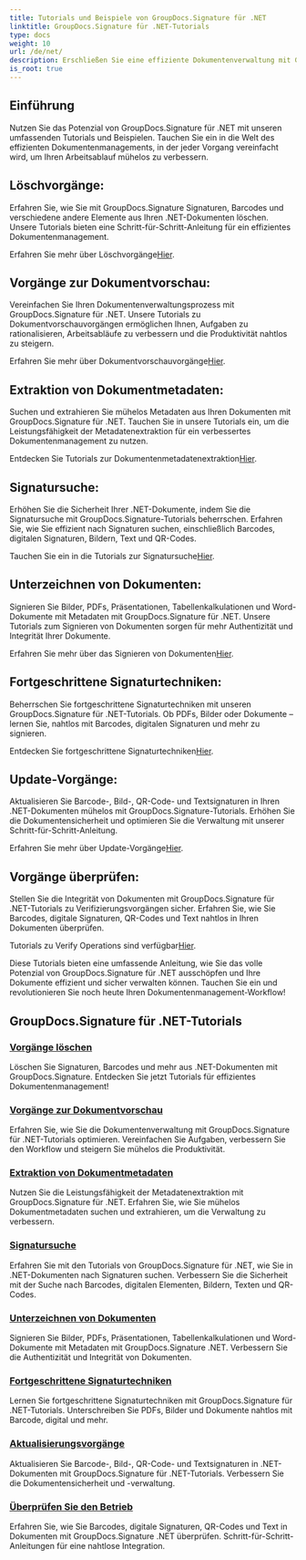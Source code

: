 ```yaml
---
title: Tutorials und Beispiele von GroupDocs.Signature für .NET
linktitle: GroupDocs.Signature für .NET-Tutorials
type: docs
weight: 10
url: /de/net/
description: Erschließen Sie eine effiziente Dokumentenverwaltung mit GroupDocs.Signature für .NET-Tutorials. Dokumente nahtlos löschen, in der Vorschau anzeigen, Metadaten extrahieren, signieren, aktualisieren und überprüfen.
is_root: true
---
```

## Einführung

Nutzen Sie das Potenzial von GroupDocs.Signature für .NET mit unseren umfassenden Tutorials und Beispielen. Tauchen Sie ein in die Welt des effizienten Dokumentenmanagements, in der jeder Vorgang vereinfacht wird, um Ihren Arbeitsablauf mühelos zu verbessern.

## Löschvorgänge:
Erfahren Sie, wie Sie mit GroupDocs.Signature Signaturen, Barcodes und verschiedene andere Elemente aus Ihren .NET-Dokumenten löschen. Unsere Tutorials bieten eine Schritt-für-Schritt-Anleitung für ein effizientes Dokumentenmanagement.

 Erfahren Sie mehr über Löschvorgänge[Hier](./delete-operations/).

## Vorgänge zur Dokumentvorschau:
Vereinfachen Sie Ihren Dokumentenverwaltungsprozess mit GroupDocs.Signature für .NET. Unsere Tutorials zu Dokumentvorschauvorgängen ermöglichen Ihnen, Aufgaben zu rationalisieren, Arbeitsabläufe zu verbessern und die Produktivität nahtlos zu steigern.

 Erfahren Sie mehr über Dokumentvorschauvorgänge[Hier](./document-preview-operations/).

## Extraktion von Dokumentmetadaten:
Suchen und extrahieren Sie mühelos Metadaten aus Ihren Dokumenten mit GroupDocs.Signature für .NET. Tauchen Sie in unsere Tutorials ein, um die Leistungsfähigkeit der Metadatenextraktion für ein verbessertes Dokumentenmanagement zu nutzen.

 Entdecken Sie Tutorials zur Dokumentenmetadatenextraktion[Hier](./document-metadata-extraction/).

## Signatursuche:
Erhöhen Sie die Sicherheit Ihrer .NET-Dokumente, indem Sie die Signatursuche mit GroupDocs.Signature-Tutorials beherrschen. Erfahren Sie, wie Sie effizient nach Signaturen suchen, einschließlich Barcodes, digitalen Signaturen, Bildern, Text und QR-Codes.

 Tauchen Sie ein in die Tutorials zur Signatursuche[Hier](./signature-searching/).

## Unterzeichnen von Dokumenten:
Signieren Sie Bilder, PDFs, Präsentationen, Tabellenkalkulationen und Word-Dokumente mit Metadaten mit GroupDocs.Signature für .NET. Unsere Tutorials zum Signieren von Dokumenten sorgen für mehr Authentizität und Integrität Ihrer Dokumente.

 Erfahren Sie mehr über das Signieren von Dokumenten[Hier](./document-signing/).

## Fortgeschrittene Signaturtechniken:
Beherrschen Sie fortgeschrittene Signaturtechniken mit unseren GroupDocs.Signature für .NET-Tutorials. Ob PDFs, Bilder oder Dokumente – lernen Sie, nahtlos mit Barcodes, digitalen Signaturen und mehr zu signieren.

 Entdecken Sie fortgeschrittene Signaturtechniken[Hier](./advanced-signature-techniques/).

## Update-Vorgänge:
Aktualisieren Sie Barcode-, Bild-, QR-Code- und Textsignaturen in Ihren .NET-Dokumenten mühelos mit GroupDocs.Signature-Tutorials. Erhöhen Sie die Dokumentensicherheit und optimieren Sie die Verwaltung mit unserer Schritt-für-Schritt-Anleitung.

 Erfahren Sie mehr über Update-Vorgänge[Hier](./update-operations/).

## Vorgänge überprüfen:
Stellen Sie die Integrität von Dokumenten mit GroupDocs.Signature für .NET-Tutorials zu Verifizierungsvorgängen sicher. Erfahren Sie, wie Sie Barcodes, digitale Signaturen, QR-Codes und Text nahtlos in Ihren Dokumenten überprüfen.

 Tutorials zu Verify Operations sind verfügbar[Hier](./verify-operations/). 

Diese Tutorials bieten eine umfassende Anleitung, wie Sie das volle Potenzial von GroupDocs.Signature für .NET ausschöpfen und Ihre Dokumente effizient und sicher verwalten können. Tauchen Sie ein und revolutionieren Sie noch heute Ihren Dokumentenmanagement-Workflow!
## GroupDocs.Signature für .NET-Tutorials 
### [Vorgänge löschen](./delete-operations/)
Löschen Sie Signaturen, Barcodes und mehr aus .NET-Dokumenten mit GroupDocs.Signature. Entdecken Sie jetzt Tutorials für effizientes Dokumentenmanagement!
### [Vorgänge zur Dokumentvorschau](./document-preview-operations/)
Erfahren Sie, wie Sie die Dokumentenverwaltung mit GroupDocs.Signature für .NET-Tutorials optimieren. Vereinfachen Sie Aufgaben, verbessern Sie den Workflow und steigern Sie mühelos die Produktivität.
### [Extraktion von Dokumentmetadaten](./document-metadata-extraction/)
Nutzen Sie die Leistungsfähigkeit der Metadatenextraktion mit GroupDocs.Signature für .NET. Erfahren Sie, wie Sie mühelos Dokumentmetadaten suchen und extrahieren, um die Verwaltung zu verbessern.
### [Signatursuche](./signature-searching/)
Erfahren Sie mit den Tutorials von GroupDocs.Signature für .NET, wie Sie in .NET-Dokumenten nach Signaturen suchen. Verbessern Sie die Sicherheit mit der Suche nach Barcodes, digitalen Elementen, Bildern, Texten und QR-Codes.
### [Unterzeichnen von Dokumenten](./document-signing/)
Signieren Sie Bilder, PDFs, Präsentationen, Tabellenkalkulationen und Word-Dokumente mit Metadaten mit GroupDocs.Signature .NET. Verbessern Sie die Authentizität und Integrität von Dokumenten.
### [Fortgeschrittene Signaturtechniken](./advanced-signature-techniques/)
Lernen Sie fortgeschrittene Signaturtechniken mit GroupDocs.Signature für .NET-Tutorials. Unterschreiben Sie PDFs, Bilder und Dokumente nahtlos mit Barcode, digital und mehr.
### [Aktualisierungsvorgänge](./update-operations/)
Aktualisieren Sie Barcode-, Bild-, QR-Code- und Textsignaturen in .NET-Dokumenten mit GroupDocs.Signature für .NET-Tutorials. Verbessern Sie die Dokumentensicherheit und -verwaltung.
### [Überprüfen Sie den Betrieb](./verify-operations/)
Erfahren Sie, wie Sie Barcodes, digitale Signaturen, QR-Codes und Text in Dokumenten mit GroupDocs.Signature .NET überprüfen. Schritt-für-Schritt-Anleitungen für eine nahtlose Integration.
